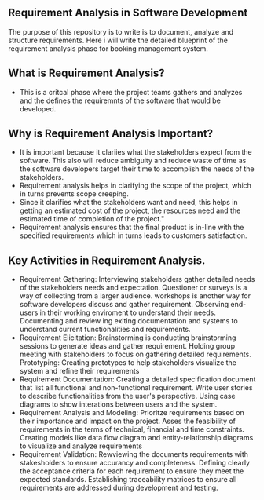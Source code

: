 ## Requirement Analysis in Software Development

The purpose of this repository is to write is to document, analyze and structure requirements.
Here i will write the detailed blueprint of the requirement analysis phase for booking management system.

## What is Requirement Analysis?

- This is a critcal phase where the project teams gathers and analyzes and the defines the requiremnts of the software that would be developed.

## Why is Requirement Analysis Important?
- It is important because it clariies what the stakeholders expect from the software. This also will reduce ambiguity and reduce waste of time as the software developers target their time to accomplish the needs of the stakeholders.
- Requirement analysis helps in clarifying the scope of the project, which in turns prevents scope creeping.
- Since it clarifies what the stakeholders want and need, this helps in getting an estimated cost of the project, the resources need and the estimated time of completion of the project."
- Requirement analysis ensures that the final product is in-line with the specified requirements which in turns leads to customers satisfaction.

## Key Activities in Requirement Analysis.
- Requirement Gathering: 
  Interviewing stakeholders gather detailed needs of the stakeholders needs and expectation.
  Questioner or surveys is a way of collecting from a larger audience.
  workshops is another way for software developers discuss and gather requirement.
  Observing end-users in their working enviroment to understand their needs.
  Documenting and review ing exiting documentation and systems to understand current functionalities and requirements.
- Requirement Elicitation: 
  Brainstorming is conducting brainstorming sessions to generate ideas and gather requirement.
  Holding group meeting with stakeholders to focus on gathering detailed requirements.
  Prototyping: Creating prototypes to help stakeholders visualize the system and refine their requirements
- Requirement Documentation:
  Creating a detailed specification document that list all functional and non-functional requirement.
  Write user stories to describe functionalities from the user's perspective.
  Using case diagrams to show interations between users and the system.
- Requirement Analysis and Modeling:
  Prioritze requirements based on their importance and impact on the project.
  Asses the feasibility of requirements in the terms of technical, financial and time constraints.
  Creating models like data flow diagram and entity-relationship diagrams to visualize and analyze requirements
- Requirement Validation:
Rewviewing the documents requirements with stakesholders to ensure accurancy and completeness.
Defining clearly the acceptance criteria for each requirement to ensure they meet the expected standards.
Establishing traceability matrices to ensure all requirements are addressed during development and testing.
